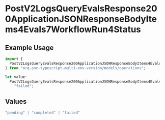 # PostV2LogsQueryEvalsResponse200ApplicationJSONResponseBodyItems4Evals7WorkflowRun4Status

## Example Usage

```typescript
import {
  PostV2LogsQueryEvalsResponse200ApplicationJSONResponseBodyItems4Evals7WorkflowRun4Status,
} from "orq-poc-typescript-multi-env-version/models/operations";

let value:
  PostV2LogsQueryEvalsResponse200ApplicationJSONResponseBodyItems4Evals7WorkflowRun4Status =
    "failed";
```

## Values

```typescript
"pending" | "completed" | "failed"
```